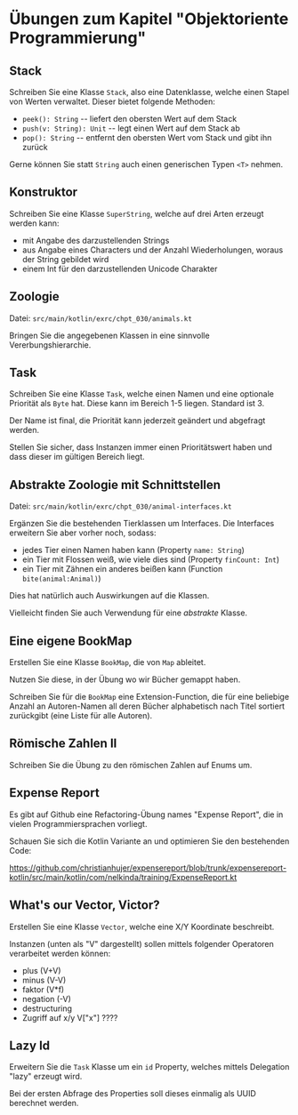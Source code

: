 # Übungen zum Kapitel "Objektoriente Programmierung"

## Stack

Schreiben Sie eine Klasse `Stack`, also eine Datenklasse, welche einen Stapel von
Werten verwaltet. Dieser bietet folgende Methoden:

* `peek(): String` -- liefert den obersten Wert auf dem Stack
* `push(v: String): Unit` -- legt einen Wert auf dem Stack ab
* `pop(): String` -- entfernt den obersten Wert vom Stack und gibt ihn zurück

Gerne können Sie statt `String` auch einen generischen Typen `<T>` nehmen.

## Konstruktor

Schreiben Sie eine Klasse `SuperString`, welche auf drei Arten erzeugt werden kann:

* mit Angabe des darzustellenden Strings
* aus Angabe eines Characters und der Anzahl Wiederholungen, woraus der String gebildet wird
* einem Int für den darzustellenden Unicode Charakter

## Zoologie

Datei: `src/main/kotlin/exrc/chpt_030/animals.kt`

Bringen Sie die angegebenen Klassen in eine sinnvolle Vererbungshierarchie.

## Task

Schreiben Sie eine Klasse `Task`, welche einen Namen und eine optionale Priorität als `Byte` hat. Diese
kann im Bereich 1-5 liegen. Standard ist 3.

Der Name ist final, die Priorität kann jederzeit geändert und abgefragt werden.

Stellen Sie sicher, dass Instanzen immer einen Prioritätswert haben und dass dieser im gültigen Bereich liegt.

## Abstrakte Zoologie mit Schnittstellen

Datei: `src/main/kotlin/exrc/chpt_030/animal-interfaces.kt`

Ergänzen Sie die bestehenden Tierklassen um Interfaces. Die Interfaces erweitern Sie aber vorher noch, sodass:

* jedes Tier einen Namen haben kann (Property `name: String`)
* ein Tier mit Flossen weiß, wie viele dies sind (Property `finCount: Int`)
* ein Tier mit Zähnen ein anderes beißen kann (Function `bite(animal:Animal)`)

Dies hat natürlich auch Auswirkungen auf die Klassen.

Vielleicht finden Sie auch Verwendung für eine *abstrakte* Klasse.

## Eine eigene BookMap

Erstellen Sie eine Klasse `BookMap`, die von `Map` ableitet.

Nutzen Sie diese, in der Übung wo wir Bücher gemappt haben.

Schreiben Sie für die `BookMap` eine Extension-Function, die für eine beliebige Anzahl an Autoren-Namen all deren 
Bücher alphabetisch nach Titel sortiert zurückgibt (eine Liste für alle Autoren).

## Römische Zahlen II

Schreiben Sie die Übung zu den römischen Zahlen auf Enums um.

## Expense Report

Es gibt auf Github eine Refactoring-Übung names "Expense Report", die in vielen Programmiersprachen vorliegt.

Schauen Sie sich die Kotlin Variante an und optimieren Sie den bestehenden Code:

https://github.com/christianhujer/expensereport/blob/trunk/expensereport-kotlin/src/main/kotlin/com/nelkinda/training/ExpenseReport.kt

## What's our Vector, Victor?

Erstellen Sie eine Klasse `Vector`, welche eine X/Y Koordinate beschreibt.

Instanzen (unten als "V" dargestellt) sollen mittels folgender Operatoren verarbeitet werden können:

* plus (V+V)
* minus (V-V)
* faktor (V*f)
* negation (-V)
* destructuring
* Zugriff auf x/y V["x"] ????

## Lazy Id

Erweitern Sie die `Task` Klasse um ein `id` Property, welches mittels Delegation "lazy" erzeugt wird.

Bei der ersten Abfrage des Properties soll dieses einmalig als UUID berechnet werden.


